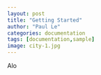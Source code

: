 ```yaml
---
layout: post
title: "Getting Started"
author: "Paul Le"
categories: documentation
tags: [documentation,sample]
image: city-1.jpg
---
```


Alo
